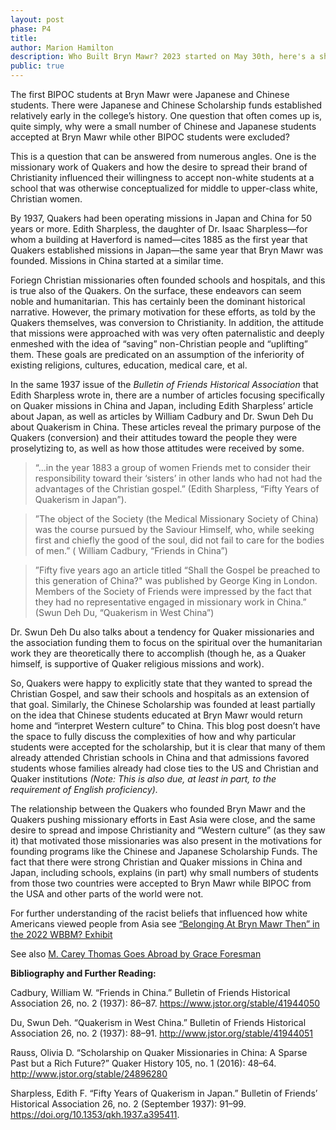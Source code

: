 ```yaml
---
layout: post
phase: P4
title: 
author: Marion Hamilton
description: Who Built Bryn Mawr? 2023 started on May 30th, here's a short summary of what we did in our first week!
public: true
---
```

The first BIPOC students at Bryn Mawr were Japanese and Chinese students. There were Japanese and Chinese Scholarship funds established relatively early in the college’s history. One question that often comes up is, quite simply, why were a small number of Chinese and Japanese students accepted at Bryn Mawr while other BIPOC students were excluded?  

This is a question that can be answered from numerous angles. One is the missionary work of Quakers and how the desire to spread their brand of Christianity influenced their willingness to accept non-white students at a school that was otherwise conceptualized for middle to upper-class white, Christian women.  

By 1937, Quakers had been operating missions in Japan and China for 50 years or more. Edith Sharpless, the daughter of Dr. Isaac Sharpless—for whom a building at Haverford is named—cites 1885 as the first year that Quakers established missions in Japan—the same year that Bryn Mawr was founded. Missions in China started at a similar time. 

Foriegn Christian missionaries often founded schools and hospitals, and this is true also of the Quakers. On the surface, these endeavors can seem noble and humanitarian. This has certainly been the dominant historical narrative. However, the primary motivation for these efforts, as told by the Quakers themselves, was conversion to Christianity. In addition, the attitude that missions were approached with was very often paternalistic and deeply enmeshed with the idea of “saving” non-Christian people and “uplifting” them. These goals are predicated on an assumption of the inferiority of existing religions, cultures, education, medical care, et al. 

In the same 1937 issue of the *Bulletin of Friends Historical Association* that Edith Sharpless wrote in, there are a number of articles focusing specifically on Quaker missions in China and Japan, including Edith Sharpless’ article about Japan, as well as articles by William Cadbury and Dr. Swun Deh Du about Quakerism in China. These articles reveal the primary purpose of the Quakers (conversion) and their attitudes toward the people they were proselytizing to, as well as how those attitudes were received by some.  

>“...in the year 1883 a group of women Friends met to consider their responsibility toward their ‘sisters’ in other lands who had not had the advantages of the Christian gospel.” (Edith Sharpless, “Fifty Years of Quakerism in Japan”).  

>”The object of the Society (the Medical Missionary Society of China) was the course pursued by the Saviour Himself, who, while seeking first and chiefly the good of the soul, did not fail to care for the bodies of men.” ( William Cadbury, “Friends in China”)  

>”Fifty five years ago an article titled “Shall the Gospel be preached to this generation of China?" was published by George King in London. Members of the Society of Friends were impressed by the fact that they had no representative engaged in missionary work in China.” (Swun Deh Du, “Quakerism in West China”) 

Dr. Swun Deh Du also talks about a tendency for Quaker missionaries and the association funding them to focus on the spiritual over the humanitarian work they are theoretically there to accomplish (though he, as a Quaker himself, is supportive of Quaker religious missions and work). 

So, Quakers were happy to explicitly state that they wanted to spread the Christian Gospel, and saw their schools and hospitals as an extension of that goal. Similarly, the Chinese Scholarship was founded at least partially on the idea that Chinese students educated at Bryn Mawr would return home and “interpret Western culture” to China. This blog post doesn’t have the space to fully discuss the complexities of how and why particular students were accepted for the scholarship, but it is clear that many of them already attended Christian schools in China and that admissions favored students whose families already had close ties to the US and Christian and Quaker institutions *(Note: This is also due, at least in part, to the requirement of English proficiency).*  

The relationship between the Quakers who founded Bryn Mawr and the Quakers pushing missionary efforts in East Asia were close, and the same desire to spread and impose Christianity and “Western culture” (as they saw it) that motivated those missionaries was also present in the motivations for founding programs like the Chinese and Japanese Scholarship Funds. The fact that there were strong Christian and Quaker missions in China and Japan, including schools, explains (in part) why small numbers of students from those two countries were accepted to Bryn Mawr while BIPOC from the USA and other parts of the world were not. 

 
For further understanding of the racist beliefs that influenced how white Americans viewed people from Asia see [“Belonging At Bryn Mawr Then” in the 2022 WBBM? Exhibit](https://wbbm.digitalprojects.brynmawr.edu/why-build/exhibit/imagining/then/) 


See also [M. Carey Thomas Goes Abroad by Grace Foresman](/_posts/2023-06-16-grace-week-three.md) 


**Bibliography and Further Reading:**

Cadbury, William W. “Friends in China.” Bulletin of Friends Historical Association 26, no. 2 (1937): 86–87. https://www.jstor.org/stable/41944050 

Du, Swun Deh. “Quakerism in West China.” Bulletin of Friends Historical Association 26, no. 2 (1937): 88–91. http://www.jstor.org/stable/41944051 

Rauss, Olivia D. “Scholarship on Quaker Missionaries in China: A Sparse Past but a Rich Future?” Quaker History 105, no. 1 (2016): 48–64. http://www.jstor.org/stable/24896280 

Sharpless, Edith F. “Fifty Years of Quakerism in Japan.” Bulletin of Friends’ Historical Association 26, no. 2 (September 1937): 91–99. https://doi.org/10.1353/qkh.1937.a395411. 
